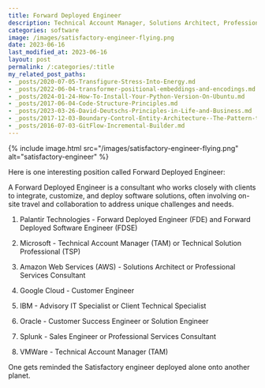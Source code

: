 ```yaml
---
title: Forward Deployed Engineer
description: Technical Account Manager, Solutions Architect, Professional Services Consultant.
categories: software
image: /images/satisfactory-engineer-flying.png
date: 2023-06-16
last_modified_at: 2023-06-16
layout: post
permalink: /:categories/:title
my_related_post_paths:
- _posts/2020-07-05-Transfigure-Stress-Into-Energy.md
- _posts/2022-06-04-transformer-positional-embeddings-and-encodings.md
- _posts/2024-01-24-How-To-Install-Your-Python-Version-On-Ubuntu.md
- _posts/2017-06-04-Code-Structure-Principles.md
- _posts/2023-03-26-David-Deutschs-Principles-in-Life-and-Business.md
- _posts/2017-12-03-Boundary-Control-Entity-Architecture--The-Pattern-to-Structure-Your-Classes.md
- _posts/2016-07-03-GitFlow-Incremental-Builder.md
---
```


{% include image.html src="/images/satisfactory-engineer-flying.png" alt="satisfactory-engineer" %}


Here is one interesting position called Forward Deployed Engineer:


A Forward Deployed Engineer is a consultant who works closely with clients to integrate, customize, and deploy software solutions, often involving on-site travel and collaboration to address unique challenges and needs.



1. Palantir Technologies - Forward Deployed Engineer (FDE) and Forward Deployed Software Engineer (FDSE)

2. Microsoft - Technical Account Manager (TAM) or Technical Solution Professional (TSP)

3. Amazon Web Services (AWS) - Solutions Architect or Professional Services Consultant

4. Google Cloud - Customer Engineer

5. IBM - Advisory IT Specialist or Client Technical Specialist

6. Oracle - Customer Success Engineer or Solution Engineer

7. Splunk - Sales Engineer or Professional Services Consultant

8. VMWare - Technical Account Manager (TAM)



One gets reminded the Satisfactory engineer deployed alone onto another planet.